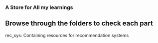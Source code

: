 ### A Store for All my learnings
## Browse through the folders to check each part

rec_sys: Containing resources for recommendation systems
